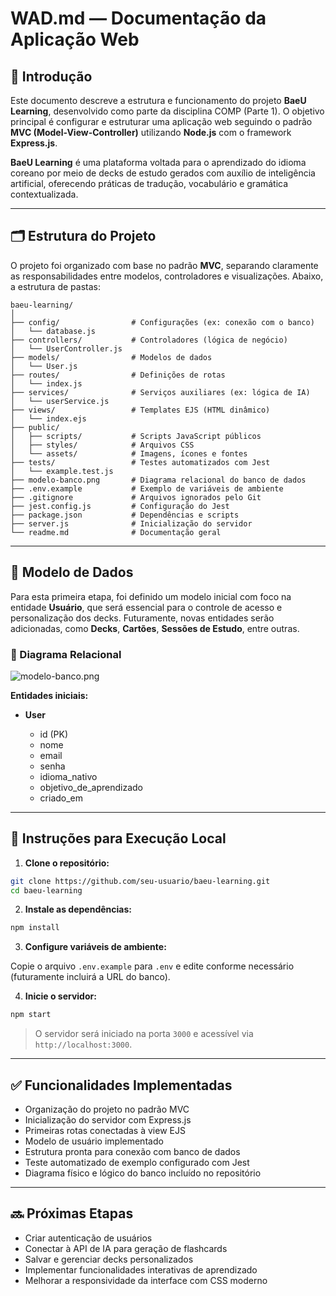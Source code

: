 # WAD.md — Documentação da Aplicação Web

## 📌 Introdução

Este documento descreve a estrutura e funcionamento do projeto **BaeU Learning**, desenvolvido como parte da disciplina COMP (Parte 1). O objetivo principal é configurar e estruturar uma aplicação web seguindo o padrão **MVC (Model-View-Controller)** utilizando **Node.js** com o framework **Express.js**.

**BaeU Learning** é uma plataforma voltada para o aprendizado do idioma coreano por meio de decks de estudo gerados com auxílio de inteligência artificial, oferecendo práticas de tradução, vocabulário e gramática contextualizada.

---

## 🗂️ Estrutura do Projeto

O projeto foi organizado com base no padrão **MVC**, separando claramente as responsabilidades entre modelos, controladores e visualizações. Abaixo, a estrutura de pastas:

```
baeu-learning/
│
├── config/                # Configurações (ex: conexão com o banco)
│   └── database.js
├── controllers/           # Controladores (lógica de negócio)
│   └── UserController.js
├── models/                # Modelos de dados
│   └── User.js
├── routes/                # Definições de rotas
│   └── index.js
├── services/              # Serviços auxiliares (ex: lógica de IA)
│   └── userService.js
├── views/                 # Templates EJS (HTML dinâmico)
│   └── index.ejs
├── public/
│   ├── scripts/           # Scripts JavaScript públicos
│   ├── styles/            # Arquivos CSS
│   └── assets/            # Imagens, ícones e fontes
├── tests/                 # Testes automatizados com Jest
│   └── example.test.js
├── modelo-banco.png       # Diagrama relacional do banco de dados
├── .env.example           # Exemplo de variáveis de ambiente
├── .gitignore             # Arquivos ignorados pelo Git
├── jest.config.js         # Configuração do Jest
├── package.json           # Dependências e scripts
├── server.js              # Inicialização do servidor
└── readme.md              # Documentação geral
```

---

## 🧠 Modelo de Dados

Para esta primeira etapa, foi definido um modelo inicial com foco na entidade **Usuário**, que será essencial para o controle de acesso e personalização dos decks. Futuramente, novas entidades serão adicionadas, como **Decks**, **Cartões**, **Sessões de Estudo**, entre outras.

### 📄 Diagrama Relacional

![modelo-banco.png](./modelo-banco.png)

**Entidades iniciais:**

* **User**

  * id (PK)
  * nome
  * email
  * senha
  * idioma\_nativo
  * objetivo\_de\_aprendizado
  * criado\_em

---

## 🚀 Instruções para Execução Local

1. **Clone o repositório:**

```bash
git clone https://github.com/seu-usuario/baeu-learning.git
cd baeu-learning
```

2. **Instale as dependências:**

```bash
npm install
```

3. **Configure variáveis de ambiente:**

Copie o arquivo `.env.example` para `.env` e edite conforme necessário (futuramente incluirá a URL do banco).

4. **Inicie o servidor:**

```bash
npm start
```

> O servidor será iniciado na porta `3000` e acessível via `http://localhost:3000`.

---

## ✅ Funcionalidades Implementadas

* Organização do projeto no padrão MVC
* Inicialização do servidor com Express.js
* Primeiras rotas conectadas à view EJS
* Modelo de usuário implementado
* Estrutura pronta para conexão com banco de dados
* Teste automatizado de exemplo configurado com Jest
* Diagrama físico e lógico do banco incluído no repositório

---

## 🔜 Próximas Etapas

* Criar autenticação de usuários
* Conectar à API de IA para geração de flashcards
* Salvar e gerenciar decks personalizados
* Implementar funcionalidades interativas de aprendizado
* Melhorar a responsividade da interface com CSS moderno
